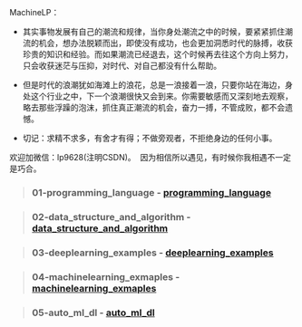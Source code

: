 MachineLP：

- 其实事物发展有自己的潮流和规律，当你身处潮流之中的时候，要紧紧抓住潮流的机会，想办法脱颖而出，即使没有成功，也会更加洞悉时代的脉搏，收获珍贵的知识和经验。而如果潮流已经退去，这个时候再去往这个方向上努力，只会收获迷茫与压抑，对时代、对自己都没有什么帮助。

- 但是时代的浪潮犹如海滩上的浪花，总是一浪接着一浪，只要你站在海边，身处这个行业之中，下一个浪潮很快又会到来。你需要敏感而又深刻地去观察，略去那些浮躁的泡沫，抓住真正潮流的机会，奋力一搏，不管成败，都不会遗憾。

- 切记：求精不求多，有舍才有得；不做旁观者，不拒绝身边的任何小事。


欢迎加微信：lp9628(注明CSDN)。  因为相信所以遇见，有时候你我相遇不一定是巧合。



> ### 01-programming_language - [programming_language](./01-programming_language/)

> ### 02-data_structure_and_algorithm - [data_structure_and_algorithm](./02-data_structure_and_algorithm/)

> ### 03-deeplearning_examples - [deeplearning_examples](./03-deeplearning_examples/)

> ### 04-machinelearning_exmaples - [machinelearning_exmaples](./04-machinelearning_exmaples/)

> ### 05-auto_ml_dl - [auto_ml_dl](./05-auto_ml_dl/)